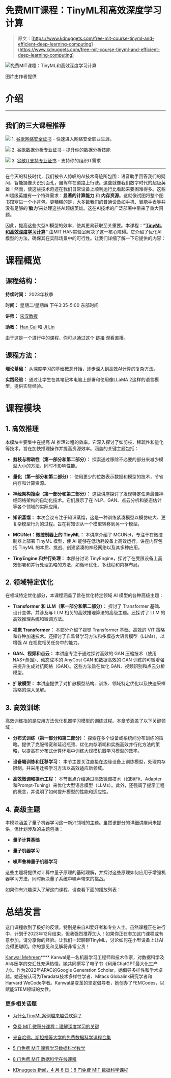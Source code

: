 # 免费MIT课程：TinyML和高效深度学习计算

> 原文：[https://www.kdnuggets.com/free-mit-course-tinyml-and-efficient-deep-learning-computing](https://www.kdnuggets.com/free-mit-course-tinyml-and-efficient-deep-learning-computing)

![免费MIT课程：TinyML和高效深度学习计算](../Images/79d52c66736c561112d0d409c1e62a68.png)

图片由作者提供

# 介绍

* * *

## 我们的三大课程推荐

![](../Images/0244c01ba9267c002ef39d4907e0b8fb.png) 1\. [谷歌网络安全证书](https://www.kdnuggets.com/google-cybersecurity) - 快速进入网络安全职业生涯。

![](../Images/e225c49c3c91745821c8c0368bf04711.png) 2\. [谷歌数据分析专业证书](https://www.kdnuggets.com/google-data-analytics) - 提升你的数据分析技能

![](../Images/0244c01ba9267c002ef39d4907e0b8fb.png) 3\. [谷歌IT支持专业证书](https://www.kdnuggets.com/google-itsupport) - 支持你的组织IT需求

* * *

在今天的科技时代，我们被令人惊叹的AI技术奇迹所包围：语音助手回答我们的疑问，智能摄像头识别面孔，自驾车在道路上行驶。这些就像我们数字时代的超级英雄！然而，使这些技术奇迹在我们日常设备上顺利运行比看起来要困难得多。这些AI超级英雄有一个特殊需求：**显著的计算能力** 和 **内存资源**。这就像试图将整个图书馆塞进一个小背包。更糟糕的是，大多数我们的普通设备如手机、智能手表等并没有足够的‘**脑力**’来处理这些AI超级英雄。这在AI技术的广泛部署中带来了重大问题。

因此，提高这些大型AI模型的效率，使其更易获取至关重要。本课程：**"**[**TinyML和高效深度学习计算**](https://youtube.com/playlist?list=PL80kAHvQbh-pT4lCkDT53zT8DKmhE0idB&si=bM9vsKYkcdATaPuJ)**"** 由MIT HAN实验室解决了这一核心障碍。它介绍了优化AI模型的方法，确保其在实际场景中的可行性。让我们详细了解一下它提供的内容：

# 课程概览

## 课程结构：

**持续时间：** 2023年秋季

**时间：** 星期二/星期四 下午3:35-5:00 东部时间

**讲师：** [宋汉教授](https://hanlab.mit.edu/songhan)

**助教：** [Han Cai](https://hanlab.mit.edu/team/hancai) 和 [Ji Lin](https://hanlab.mit.edu/team/ji-lin)

由于这是一个进行中的课程，你可以通过这个 [链接](https://www.youtube.com/channel/UCcA-9WYwGaUrWiZaEDo84ng/live) 观看直播。

## 课程方法：

**理论基础：** 从深度学习的基础概念开始，逐步深入到高效AI计算的复杂方法。

**实践经验：** 通过让学生在其笔记本电脑上部署和使用像LLaMA 2这样的语言模型，提供实际经验。

# 课程模块

## 1\. 高效推理

本模块主要集中在提高 AI 推理过程的效率。它深入探讨了如剪枝、稀疏性和量化等技术，旨在加快推理操作并提高资源效率。涵盖的关键主题包括：

+   **剪枝与稀疏性（第一部分和第二部分）：** 探索通过移除不必要的部分来减少模型大小的方法，同时不影响性能。

+   **量化（第一部分和第二部分）：** 使用更少的位数表示数据和模型的技术，节省内存和计算资源。

+   **神经架构搜索（第一部分和第二部分）：** 这些讲座探讨了发现特定任务最佳神经网络架构的自动化技术。它们展示了在 NLP、GAN、点云分析和姿态估计等各个领域的实际应用。

+   **知识蒸馏：** 本次会议专注于知识蒸馏，这是一种训练紧凑模型以模仿较大、更复杂模型行为的过程。旨在将知识从一个模型转移到另一个模型。

+   **MCUNet：微控制器上的 TinyML：** 本讲座介绍了 MCUNet，专注于在微控制器上部署 TinyML 模型，使 AI 能够在低功耗设备上高效运行。讲座内容包括 TinyML 的本质、挑战、创建紧凑的神经网络以及其多种应用。

+   **TinyEngine 和并行处理：** 本部分讨论 TinyEngine，探讨了在受限设备上高效部署和并行处理策略的方法，如循环优化、多线程和内存布局。

## 2\. 领域特定优化

在领域特定优化部分，本课程涵盖了旨在优化特定领域 AI 模型的各种高级主题：

+   **Transformer 和 LLM（第一部分和第二部分）：** 探讨了 Transformer 基础、设计变体，并涉及与 LLM 相关的高效推理算法的高级主题。还探讨了 LLM 的高效推理系统和微调方法。

+   **视觉 Transformer：** 本部分介绍了视觉 Transformer 基础、高效的 ViT 策略和各种加速技术。还探讨了自监督学习方法和多模态大语言模型（LLMs），以增强 AI 在视觉相关任务中的能力。

+   **GAN、视频和点云：** 本讲座专注于通过探讨高效的 GAN 压缩技术（使用 NAS+蒸馏）、动态成本的 AnyCost GAN 和数据高效的 GAN 训练的可微增强来提升生成对抗网络（GAN）。这些方法旨在优化 GAN、视频识别和点云分析模型。

+   **扩散模型：** 本讲座提供了对扩散模型结构、训练、领域特定优化以及快速采样策略的深入见解。

## 3\. 高效训练

高效训练指的是应用方法优化机器学习模型的训练过程。本章节涵盖了以下关键领域：

+   **分布式训练（第一部分和第二部分）：** 探索在多个设备或系统间分布训练的策略。提供了克服带宽和延迟瓶颈、优化内存消耗和实施高效并行化方法的策略，以提高在分布式计算环境中训练大规模机器学习模型的效率。

+   **设备端训练和迁移学习：** 本节主要关注直接在边缘设备上训练模型，处理内存限制，并采用迁移学习方法以高效适应新领域。

+   **高效微调和提示工程：** 本节重点介绍通过高效微调技术（如BitFit、Adapter和Prompt-Tuning）来优化大型语言模型（LLMs）。此外，还强调了提示工程的概念，并说明了如何提升模型的性能和适应性。

## 4. 高级主题

本模块涵盖了量子机器学习这一新兴领域的主题。虽然该部分的详细讲座尚未提供，但计划涉及的主题包括：

+   **量子计算基础**

+   **量子机器学习**

+   **噪声鲁棒量子机器学习**

这些主题将提供对计算中量子原理的基础理解，并探讨这些原理如何应用于增强机器学习方法，同时解决量子系统中噪声带来的挑战。

如果你有兴趣深入了解这门课程，请查看下面的播放列表：

# 总结发言

这门课程收到了极好的反馈，特别是来自AI爱好者和专业人士。虽然课程正在进行中，计划于2023年12月结束，但我强烈推荐加入！如果你正在参加这门课程或有意参加，请分享你的经验。让我们一起聊聊TinyML，讨论如何在小型设备上让AI变得更聪明。你的意见和见解将非常宝贵！

**[](https://www.linkedin.com/in/kanwal-mehreen1/)**[Kanwal Mehreen](https://www.linkedin.com/in/kanwal-mehreen1/)**** Kanwal是一名机器学习工程师和技术作家，对数据科学及AI与医学的交汇处充满热情。她共同撰写了电子书《利用ChatGPT最大化生产力》。作为2022年APAC的Google Generation Scholar，她倡导多样性和学术卓越。她还被认可为Teradata技术多样性学者、Mitacs Globalink研究学者和Harvard WeCode学者。Kanwal是变革的坚定倡导者，她创办了FEMCodes，以赋能STEM领域的女性。

### 更多相关话题

+   [为什么TinyML案例越来越受欢迎？](https://www.kdnuggets.com/2022/10/tinyml-cases-becoming-popular.html)

+   [免费 MIT 微积分课程：理解深度学习的关键](https://www.kdnuggets.com/2020/07/free-mit-courses-calculus-key-deep-learning.html)

+   [来自哈佛、斯坦福等大学的免费数据科学课程合集](https://www.kdnuggets.com/a-collection-of-free-data-science-courses-from-harvard-stanford-mit-cornell-and-berkeley)

+   [5 门免费 MIT 课程学习数据科学数学](https://www.kdnuggets.com/5-free-mit-courses-to-learn-math-for-data-science)

+   [8 门免费 MIT 数据科学在线课程](https://www.kdnuggets.com/2022/03/8-free-mit-courses-learn-data-science-online.html)

+   [KDnuggets 新闻，4 月 6 日：8 门免费 MIT 数据科学课程](https://www.kdnuggets.com/2022/n14.html)
